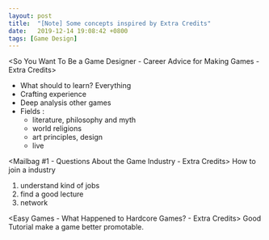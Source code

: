 ```yaml
---
layout: post
title:  "[Note] Some concepts inspired by Extra Credits"
date:   2019-12-14 19:08:42 +0800
tags: [Game Design]
---
```




<So You Want To Be a Game Designer - Career Advice for Making Games - Extra Credits>
* What should to learn? Everything
* Crafting experience
* Deep analysis other games
* Fields :
  * literature, philosophy and myth
  * world religions
  * art principles, design
  * live

<Mailbag #1 - Questions About the Game Industry - Extra Credits>
How to join a industry

1. understand kind of jobs
2. find a good lecture
3. network


<Easy Games - What Happened to Hardcore Games? - Extra Credits>
Good Tutorial make a game better promotable.





